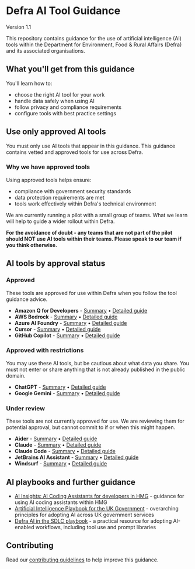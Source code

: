 # Defra AI Tool Guidance
Version 1.1

This repository contains guidance for the use of artificial intelligence (AI) tools within the Department for Environment, Food & Rural Affairs (Defra) and its associated organisations.

## What you'll get from this guidance

You'll learn how to:
- choose the right AI tool for your work
- handle data safely when using AI
- follow privacy and compliance requirements
- configure tools with best practice settings

## Use only approved AI tools
You must only use AI tools that appear in this guidance. This guidance contains vetted and approved tools for use across Defra.

### Why we have approved tools
Using approved tools helps ensure:

- compliance with government security standards
- data protection requirements are met
- tools work effectively within Defra's technical environment

We are currently running a pilot with a small group of teams. What we learn will help to guide a wider rollout within Defra.

**For the avoidance of doubt - any teams that are not part of the pilot should NOT use AI tools within their teams. Please speak to our team if you think otherwise.**

## AI tools by approval status

### Approved
These tools are approved for use within Defra when you follow the tool guidance advice.

- **Amazon Q for Developers** - [Summary](tool-guidance/amazon-q-developers-summary.md) • [Detailed guide](tool-guidance/amazon-q-developers-detailed.md)
- **AWS Bedrock** - [Summary](tool-guidance/aws-bedrock-summary.md) • [Detailed guide](tool-guidance/aws-bedrock-detailed.md)
- **Azure AI Foundry** - [Summary](tool-guidance/azure-ai-foundry-summary.md) • [Detailed guide](tool-guidance/azure-ai-foundry-detailed.md)
- **Cursor** - [Summary](tool-guidance/cursor-summary.md) • [Detailed guide](tool-guidance/cursor-detailed.md)
- **GitHub Copilot** - [Summary](tool-guidance/github-copilot-summary.md) • [Detailed guide](tool-guidance/github-copilot-detailed.md)

### Approved with restrictions
You may use these AI tools, but be cautious about what data you share. You must not enter or share anything that is not already published in the public domain.

- **ChatGPT** - [Summary](tool-guidance/chat-gpt-summary.md) • [Detailed guide](tool-guidance/chat-gpt-detailed.md)
- **Google Gemini** - [Summary](tool-guidance/google-gemini-summary.md) • [Detailed guide](tool-guidance/google-gemini-detailed.md)

### Under review
These tools are not currently approved for use. We are reviewing them for potential approval, but cannot commit to if or when this might happen.

- **Aider** - [Summary](tool-guidance/aider-summary.md) • [Detailed guide](tool-guidance/aider-detailed.md)
- **Claude** - [Summary](tool-guidance/claude-summary.md) • [Detailed guide](tool-guidance/claude-detailed.md)
- **Claude Code** - [Summary](tool-guidance/claude-code-summary.md) • [Detailed guide](tool-guidance/claude-code-detailed.md)
- **JetBrains AI Assistant** - [Summary](tool-guidance/jetbrains-ai-assistant-intellij-summary.md) • [Detailed guide](tool-guidance/jetbrains-ai-assistant-intellij-detailed.md)
- **Windsurf** - [Summary](tool-guidance/windsurf-summary.md) • [Detailed guide](tool-guidance/windsurf-detailed.md)

## AI playbooks and further guidance

- [AI Insights: AI Coding Assistants for developers in HMG](https://www.gov.uk/government/publications/ai-insights/ai-insights-ai-coding-assistants-for-developers-in-hmg-html) - guidance for using AI coding assistants within HMG
- [Artificial Intelligence Playbook for the UK Government](https://www.gov.uk/government/publications/ai-playbook-for-the-uk-government/artificial-intelligence-playbook-for-the-uk-government-html) - overarching principles for adopting AI across UK government services
- [Defra AI in the SDLC playbook](https://defra.github.io/defra-ai-sdlc/) - a practical resource for adopting AI-enabled workflows, including tool use and prompt libraries

## Contributing

Read our [contributing guidelines](CONTRIBUTING.md) to help improve this guidance.
